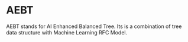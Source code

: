 # AEBT
AEBT stands for AI Enhanced Balanced Tree. Its is  a combination of tree data structure with Machine Learning RFC Model.
